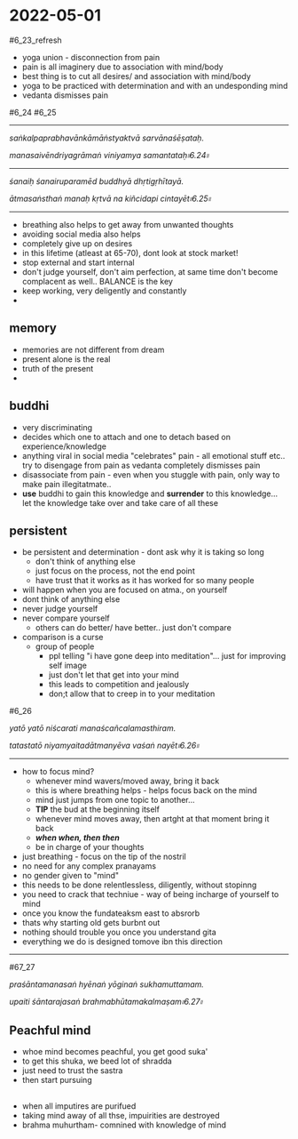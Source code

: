 # 2022-05-01

#6_23_refresh

- yoga union - disconnection from pain
- pain is all imaginery due to association with mind/body
- best thing is to cut all desires/ and association with mind/body
- yoga to be practiced with determination and with an undesponding mind
- vedanta dismisses pain

#6_24 #6_25

---

_saṅkalpaprabhavānkāmāṅstyaktvā sarvānaśēṣataḥ._

_manasaivēndriyagrāmaṅ viniyamya samantataḥ৷৷6.24৷৷_

---

_śanaiḥ śanairuparamēd buddhyā dhṛtigṛhītayā._

_ātmasaṅsthaṅ manaḥ kṛtvā na kiñcidapi cintayēt৷৷6.25৷৷_

---

- breathing also helps to get away from unwanted thoughts
- avoiding social media also helps
- completely give up on desires
- in this lifetime (atleast at 65-70), dont look at stock market!
- stop external and start internal
- don't judge yourself, don't aim perfection, at same time don't become complacent as well.. BALANCE is the key
- keep working, very deligently and constantly
- 
## memory
- memories are not different from dream
- present alone is the real
- truth of the present
- 

## buddhi
- very discriminating
- decides which one to attach and one to detach based on experience/knowledge
- anything viral in social media "celebrates" pain - all emotional stuff etc.. try to disengage from pain as vedanta completely dismisses pain
- disassociate from pain - even when you stuggle with pain, only way to make pain illegitatmate..
- **use** buddhi to gain this knowledge and **surrender** to this knowledge... let the knowledge take over and take care of all these

## persistent 
- be persistent and determination - dont ask why it is taking so long
  - don't think of anything else
  - just focus on the process, not the end point
  - have trust that it works as it has worked for so many people
- will happen when you are focused on atma., on yourself
- dont think of anything else
- never judge yourself
- never compare yourself
  - others can do better/ have better.. just don't compare
- comparison is a curse
  - group of people 
    - ppl telling "i have gone deep into meditation"... just for improving self image
    - just don't let that get into your mind
    - this leads to competition and jealously
    - don;t allow that to creep in to your meditation



#6_26

_yatō yatō niścarati manaścañcalamasthiram._

_tatastatō niyamyaitadātmanyēva vaśaṅ nayēt৷৷6.26৷৷_

---

- how to focus mind?
  - whenever mind wavers/moved away, bring it back
  - this is where breathing helps - helps focus back on the mind
  - mind just jumps from one topic to another... 
  - **TIP** the bud at the beginning itself
  - whenever mind moves away, then artght at that moment bring it back
  - _**when when, then then**_
  - be in charge of your thoughts
- just breathing - focus on the tip of the nostril
- no need for any complex pranayams
- no gender given to "mind"
- this needs to be done relentlessless, diligently, without stopinng
- you need to crack that techniue - way of being incharge of yourself to mind
- once you know the fundateaksm east to absrorb
- thats why starting old gets burbnt out
- nothing should trouble you once you understand gita
- everything we do is designed tomove ibn this direction

---

#67_27

_praśāntamanasaṅ hyēnaṅ yōginaṅ sukhamuttamam._

_upaiti śāntarajasaṅ brahmabhūtamakalmaṣam৷৷6.27৷৷_



##  Peachful mind
- whoe mind becomes peachful, you get good suka'
- to get this shuka, we beed lot of shradda
- just need to trust the sastra
- then start pursuing


## 
- when all imputires are purifued
- taking mind away of all thse, impuirities are destroyed
- brahma muhurtham-  comnined with knowledge of mind
